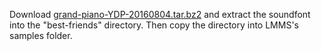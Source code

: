 Download [grand-piano-YDP-20160804.tar.bz2][0] and extract the soundfont into
the "best-friends" directory. Then copy the directory into LMMS's samples
folder.

[0]: http://freepats.zenvoid.org/Piano/YDP-GrandPiano/grand-piano-YDP-20160804.tar.bz2
